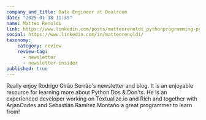 ```yaml
---
company_and_title: Data Engineer at Dealroom
date: "2025-01-18 11:39"
name: Matteo Renoldi
link: https://www.linkedin.com/posts/matteorenoldi_pythonprogramming-pythondeveloper-activity-7058716953070161920-fN3o
social: https://www.linkedin.com/in/matteorenoldi/
taxonomy:
    category: review
    review-tag:
      - newsletter
      - newsletter-insider
published: true
---
```


Really enjoy Rodrigo Girão Serrão's newsletter and blog. It is an enjoyable resource for learning more about Python Dos & Don'ts.
He is an experienced developer working on Textualize.io and Rich and together with ArjanCodes and Sebastián Ramírez Montaño a great programmer to learn from!

